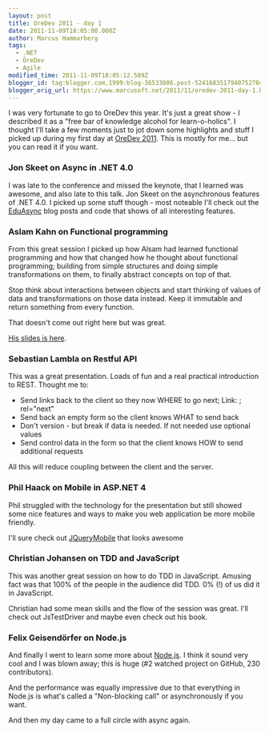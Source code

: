 ```yaml
---
layout: post
title: OreDev 2011 - day 1
date: 2011-11-09T18:05:00.000Z
author: Marcus Hammarberg
tags:
  - .NET
  - ÖreDev
  - Agile
modified_time: 2011-11-09T18:05:12.509Z
blogger_id: tag:blogger.com,1999:blog-36533086.post-5241683517940752704
blogger_orig_url: https://www.marcusoft.net/2011/11/oredev-2011-day-1.html
---
```



I was very
fortunate to go to OreDev this year. It's just a great show - I
described it as a "free bar of knowledge alcohol for learn-o-holics".
I thought I'll take a few moments just to jot down some highlights and
stuff I picked up during my first day at
<a href="http://www.oredev.org/" target="_blank">OreDev 2011</a>. This
is mostly for me... but you can read it if you want.

### Jon Skeet on Async in .NET 4.0

I was late to the conference and missed the keynote, that I learned was
awesome, and also late to this talk. Jon Skeet on the asynchronous
features of .NET 4.0. I picked up some stuff though - most noteable I'll
check out the <a
href="http://msmvps.com/blogs/jon_skeet/archive/tags/Eduasync/default.aspx"
target="_blank">EduAsync</a> blog posts and code that shows of all
interesting features.

### Aslam Kahn on Functional programming

From this great session I picked up how Alsam had learned functional
programming and how that changed how he thought about functional
programming; building from simple structures and doing simple
transformations on them, to finally abstract concepts on top of that.

Stop think about interactions between objects and start thinking of
values of data and transformations on those data instead. Keep it
immutable and return something from every function.

That doesn't come out right here but was great.

<a href="http://www.slideshare.net/aslamkhn/not-quite-object-oriented"
target="_blank">His slides is here</a>.

### Sebastian Lambla on Restful API

This was a great presentation. Loads of fun and a real practical
introduction to REST. Thought me to:

- Send links back to the client so they now WHERE to go next; Link: ;
    rel="next"
- Send back an empty form so the client knows WHAT to send back
- Don't version - but break if data is needed. If not needed use
    optional values
- Send control data in the form so that the client knows HOW to send
    additional requests

All this will reduce coupling between the client and the server.

### Phil Haack on Mobile in ASP.NET 4

Phil struggled with the technology for the presentation but still showed
some nice features and ways to make you web application be more mobile
friendly.

I'll sure check out
<a href="http://jquerymobile.com/" target="_blank">JQueryMobile</a> that
looks awesome

### Christian Johansen on TDD and JavaScript

This was another great session on how to do TDD in JavaScript. Amusing
fact was that 100% of the people in the audience did TDD. 0% (!) of us
did it in JavaScript.

Christian had some mean skills and the flow of the session was great.
I'll check out JsTestDriver and maybe even check out his book.

### Felix Geisendörfer on Node.js

And finally I went to learn some more about
[Node.js](http://nodejs.org/). I think it sound very cool and I was
blown away; this is huge (#2 watched project on GitHub, 230
contributors).

And the performance was equally impressive due to that everything in
Node.js is what's called a "Non-blocking call" or asynchronously if you
want.

And then my day came to a full circle with async again.  
